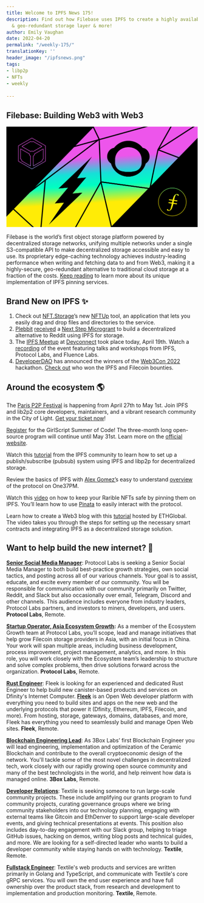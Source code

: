 ```yaml
---
title: Welcome to IPFS News 175!
description: Find out how Filebase uses IPFS to create a highly available, secure,
  & geo-redundant storage layer & more!
author: Emily Vaughan
date: 2022-04-20
permalink: "/weekly-175/"
translationKey: ''
header_image: "/ipfsnews.png"
tags:
- libp2p
- NFTs
- weekly

---
```

## **Filebase: Building Web3 with Web3**

![](../assets/ipfs-2022-03-24.png)

Filebase is the world’s first object storage platform powered by decentralized storage networks, unifying multiple networks under a single S3-compatible API to make decentralized storage accessible and easy to use. Its proprietary edge-caching technology achieves industry-leading performance when writing and fetching data to and from Web3, making it a highly-secure, geo-redundant alternative to traditional cloud storage at a fraction of the costs. [Keep reading](https://blog.ipfs.io/2022-04-14-filebase/) to learn more about its unique implementation of IPFS pinning services.

## **Brand New on IPFS ✨**

1. Check out [NFT.Storage](https://nft.storage/)’s new [NFTUp](https://nft.storage/blog/post/2022-04-05-announcing-nftup/) tool, an application that lets you easily drag and drop files and directories to the service.
2. [Plebbit](https://plebbit.eth.link/#/) [received](https://medium.com/@plebbit/plebbit-receives-grant-from-protocol-labs-ipfs-eth2-filecoin-to-build-decentralized-reddit-3173413f274) a [Next Step Microgrant](https://github.com/ipfs/devgrants/issues/143) to build a decentralized alternative to Reddit using IPFS for storage.
3. The [IPFS Meetup](https://lu.ma/IPFS.Devconnect) at [Devconnect](https://devconnect.org/) took place today, April 19th. Watch a [recording](https://www.youtube.com/watch?v=mOJOHed_X_M) of the event featuring talks and workshops from IPFS, Protocol Labs, and Fluence Labs.
4. [DeveloperDAO](https://developerdao.notion.site/Getting-Started-with-Developer-DAO-2bddd332c51a4957b0b83f60f9fa4ebe) has announced the winners of the [Web3Con 2022](https://www.web3con.dev/hackathon) hackathon. [Check out](https://twitter.com/developer_dao/status/1515016114601795585?s=20&t=Tu7ARGECc7E47pjWlH0r2g) who won the IPFS and Filecoin bounties.

## **Around the ecosystem 🌎**

The [Paris P2P Festival](https://p2p.paris/en/#page-top) is happening from April 27th to May 1st. Join IPFS and lib2p2 core developers, maintainers, and a vibrant research community in the City of Light. [Get your ticket now](https://p2p.paris/en/event/festival-1/)!

[Register](https://gssoc.girlscript.tech/#card-1) for the GirlScript Summer of Code! The three-month long open-source program will continue until May 31st. Learn more on the [official website](https://gssoc.girlscript.tech/#about-gssoc).

Watch this [tutorial](https://www.youtube.com/watch?v=9pUqOhORsYI) from the IPFS community to learn how to set up a publish/subscribe (pubsub) system using IPFS and libp2p for decentralized storage.

Review the basics of IPFS with [Alex Gomez’](https://twitter.com/AlexWGomezz)s easy to understand [overview](https://www.one37pm.com/nft/what-is-ipfs) of the protocol on One37PM.

Watch this [video](https://www.youtube.com/watch?v=oAczLvgDnTg) on how to keep your Rarible NFTs safe by pinning them on IPFS. You’ll learn how to use [Pinata](https://www.pinata.cloud/) to easily interact with the protocol.

Learn how to create a Web3 blog with this [tutorial](https://www.youtube.com/watch?v=Pg54ouq3CjE) hosted by ETHGlobal. The video takes you through the steps for setting up the necessary smart contracts and integrating IPFS as a decentralized storage solution.

## **Want to help build the new internet? 💼**

[**Senior Social Media Manager**](https://boards.greenhouse.io/protocollabs/jobs/4282182004): Protocol Labs is seeking a Senior Social Media Manager to both build best-practice growth strategies, own social tactics, and posting across all of our various channels. Your goal is to assist, educate, and excite every member of our community. You will be responsible for communication with our community primarily on Twitter, Reddit, and Slack but also occasionally over email, Telegram, Discord and other channels. This audience includes everyone from industry leaders, Protocol Labs partners, and investors to miners, developers, and users. **Protocol Labs**, Remote.

[**Startup Operator, Asia Ecosystem Growth**](https://boards.greenhouse.io/protocollabs/jobs/4382529004)**:** As a member of the Ecosystem Growth team at Protocol Labs, you’ll scope, lead and manage initiatives that help grow Filecoin storage providers in Asia, with an initial focus in China. Your work will span multiple areas, including business development, process improvement, project management, analytics, and more. In this role, you will work closely with the Ecosystem team’s leadership to structure and solve complex problems, then drive solutions forward across the organization. **Protocol Labs**, Remote.

[**Rust Engineer**](https://angel.co/company/fleekhq/jobs/1505997-rust-engineer-remote): Fleek is looking for an experienced and dedicated Rust Engineer to help build new canister-based products and services on Dfinity's Internet Computer. [**Fleek**](https://fleek.co/) is an Open Web developer platform with everything you need to build sites and apps on the new web and the underlying protocols that power it (Dfinity, Ethereum, IPFS, Filecoin, and more). From hosting, storage, gateways, domains, databases, and more, Fleek has everything you need to seamlessly build and manage Open Web sites. **Fleek**, Remote.

[**Blockchain Engineering Lead**](https://jobs.lever.co/3box/bdbda170-a119-4842-84e8-e208b94f4c52): As 3Box Labs’ first Blockchain Engineer you will lead engineering, implementation and optimization of the Ceramic Blockchain and contribute to the overall cryptoeconomic design of the network. You'll tackle some of the most novel challenges in decentralized tech, work closely with our rapidly growing open source community and many of the best technologists in the world, and help reinvent how data is managed online. **3Box Labs**, Remote.

[**Developer Relations**](https://boards.greenhouse.io/textileio/jobs/4075619004): Textile is seeking someone to run large-scale community projects. These include amplifying our grants program to fund community projects, curating governance groups where we bring community stakeholders into our technology planning, engaging with external teams like Gitcoin and EthDenver to support large-scale developer events, and giving technical presentations at events. This position also includes day-to-day engagement with our Slack group, helping to triage GitHub issues, hacking on demos, writing blog posts and technical guides, and more. We are looking for a self-directed leader who wants to build a developer community while staying hands on with technology. **Textile**, Remote.

[**Fullstack Engineer**](https://boards.greenhouse.io/textileio/jobs/4017984004): Textile's web products and services are written primarily in Golang and TypeScript, and communicate with Textile's core gRPC services. You will own the end user experience and have full ownership over the product stack, from research and development to implementation and production monitoring. **Textile**, Remote.